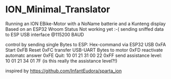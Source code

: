 # ION_Minimal_Translator
Running an ION EBike-Motor with a NoName batterie and a Kunteng display
Based on an ESP32 Wroom
Status Not working yet :-(
sending sniffed data to ESP USB interface @115200 BAUD

control by sending single Bytes to ESP:
Hex-command via ESP32 USB 
0xFA Start
0xFB Reset
0xFC transfer USB-UART Bytes to motor
0xFD reactivate automatc answer
0xFE Quit: 10 01 21 31 00 22
0xFF send assistance level: 10 01 21 34 01 7F (is this really the assistance level?!)

inspired by 
https://github.com/InfantEudora/sparta_ion
